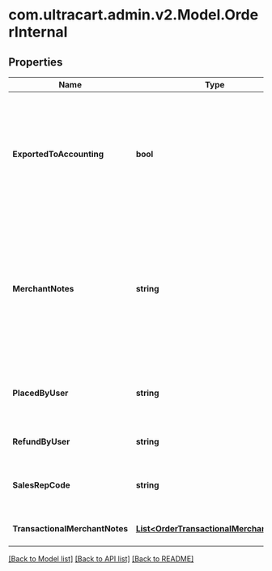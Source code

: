 
# com.ultracart.admin.v2.Model.OrderInternal

## Properties

Name | Type | Description | Notes
------------ | ------------- | ------------- | -------------
**ExportedToAccounting** | **bool** | True if the order has been exported to QuickBooks. If QuickBooks is not configured, then this will already be true | [optional] 
**MerchantNotes** | **string** | Merchant notes.  Full notes in non-transactional mode.  Just used to write a new merchant note when transaction merchant notes enabled. | [optional] 
**PlacedByUser** | **string** | If placed via the BEOE, this is the user that placed the order | [optional] 
**RefundByUser** | **string** | User that issued the refund | [optional] 
**SalesRepCode** | **string** | Sales rep code associated with the order | [optional] 
**TransactionalMerchantNotes** | [**List&lt;OrderTransactionalMerchantNote&gt;**](OrderTransactionalMerchantNote.md) | Transactional merchant notes | [optional] 

[[Back to Model list]](../README.md#documentation-for-models)
[[Back to API list]](../README.md#documentation-for-api-endpoints)
[[Back to README]](../README.md)

